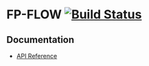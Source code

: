 # FP-FLOW [![Build Status](https://travis-ci.com/seb-bizeul/fp-flow.svg?branch=master)](https://travis-ci.com/seb-bizeul/fp-flow) 

## Documentation
* [API Reference](https://github.com/seb-bizeul/fp-flow/wiki)
